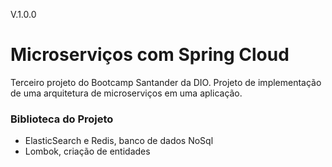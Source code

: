 V.1.0.0

# **Microserviços com Spring Cloud**

Terceiro projeto do Bootcamp Santander da DIO.
Projeto de implementação de uma arquitetura de microserviços em uma aplicação.


### **Biblioteca do Projeto**

- ElasticSearch e Redis, banco de dados NoSql
- Lombok, criação de entidades

